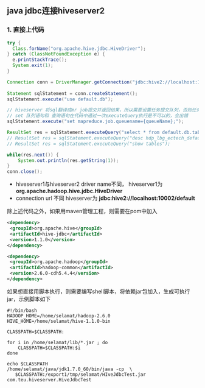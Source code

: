 ## java jdbc连接hiveserver2

### 1. 直接上代码

```java
try {
  Class.forName("org.apache.hive.jdbc.HiveDriver");
} catch (ClassNotFoundException e) {
  e.printStackTrace();
  System.exit(1);
}

Connection conn = DriverManager.getConnection("jdbc:hive2://localhost:10000/default", "selamat", "");
 
Statement sqlStatement = conn.createStatement();
sqlStatement.execute("use default.db");

// hiveserver 将sql翻译成mr job提交并返回结果，所以需要设置任务提交队列，否则任务将被hang住，无法返回结果
// set 队列语句和 查询语句在代码中通过一次executeQuery执行是不可以的，会出错
sqlStatement.execute("set mapreduce.job.queuename={queueName};");

ResultSet res = sqlStatement.executeQuery("select * from default.db.tableName limit 1");
// ResultSet res = sqlStatement.executeQuery("desc hdp_lbg_ectech_defaultdb.ctr_eachquest_nature");
// ResultSet res = sqlStatement.executeQuery("show tables");

while(res.next()) {
	System.out.println(res.getString(1));
}
conn.close();
```

* hiveserver1与hiveserver2 driver name不同， hiveserver1为 **org.apache.hadoop.hive.jdbc.HiveDriver**
* connection url 不同 hiveserver为 **jdbc:hive2://localhost:10002/default**

除上述代码之外，如果用maven管理工程，则需要在pom中加入

```xml
<dependency>
 <groupId>org.apache.hive</groupId>
 <artifactId>hive-jdbc</artifactId>
 <version>1.1.0</version>
</dependency>

<dependency>
 <groupId>org.apache.hadoop</groupId>
 <artifactId>hadoop-common</artifactId>
 <version>2.6.0-cdh5.4.4</version>
</dependency>
```

如果想直接用脚本执行，则需要编写shell脚本，将依赖jar包加入，生成可执行jar，示例脚本如下

```shell
#!/bin/bash
HADOOP_HOME=/home/selamat/hadoop-2.6.0
HIVE_HOME=/home/selamat/hive-1.1.0-bin

CLASSPATH=$CLASSPATH:

for i in /home/selamat/lib/*.jar ; do
    CLASSPATH=$CLASSPATH:$i
done

echo $CLASSPATH
/home/selamat/java/jdk1.7.0_60/bin/java -cp  \
   $CLASSPATH:/export1/tmp/selamat/HIveJdbcTest.jar  com.teu.hiveserver.HiveJdbcTest
```


